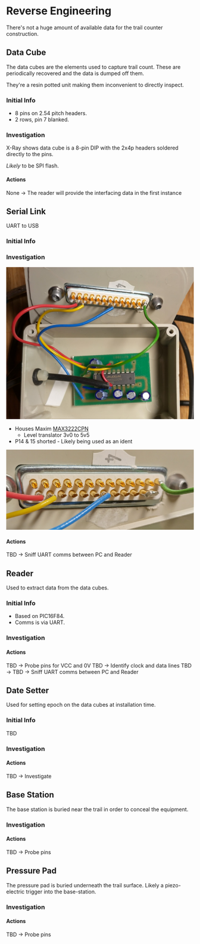 # Reverse Engineering

There's not a huge amount of available data for the trail counter construction.

## Data Cube

The data cubes are the elements used to capture trail count. These are periodically recovered and the data is dumped off them.

They're a resin potted unit making them inconvenient to directly inspect.

### Initial Info

- 8 pins on 2.54 pitch headers.
- 2 rows, pin 7 blanked.

### Investigation

X-Ray shows data cube is a 8-pin DIP with the 2x4p headers soldered directly to the pins.

*Likely* to be SPI flash.

#### Actions

None -> The reader will provide the interfacing data in the first instance 

## Serial Link

UART to USB

### Initial Info

### Investigation

![Maxim part](_media\max3222cpn.png)

- Houses Maxim [MAX3222CPN](https://pdfserv.maximintegrated.com/en/ds/MAX3222-MAX3241.pdf)
  - Level translator 3v0 to 5v5
- P14 & 15 shorted - Likely being used as an ident

![Pinout](_media\serialpinout.png)

#### Actions

TBD -> Sniff UART comms between PC and Reader

## Reader

Used to extract data from the data cubes.

### Initial Info

- Based on PIC16F84.
- Comms is via UART.

### Investigation

#### Actions

TBD -> Probe pins for VCC and 0V
TBD -> Identify clock and data lines
TBD -> 
TBD -> Sniff UART comms between PC and Reader

## Date Setter

Used for setting epoch on the data cubes at installation time.

### Initial Info

TBD

### Investigation

#### Actions

TBD -> Investigate

## Base Station

The base station is buried near the trail in order to conceal the equipment.

### Investigation

#### Actions

TBD -> Probe pins

## Pressure Pad

The pressure pad is buried underneath the trail surface. Likely a piezo-electric trigger into the base-station.

### Investigation

#### Actions

TBD -> Probe pins